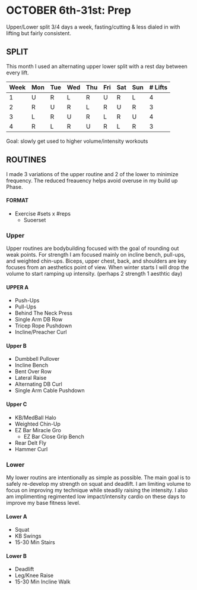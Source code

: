 # OCTOBER 6th-31st: Prep
 Upper/Lower split 3/4 days a week, fasting/cutting & less dialed in with lifting but fairly consistent.

## SPLIT
 This month I used an alternating upper lower split with a rest day between every lift.

| Week | Mon | Tue | Wed | Thu | Fri | Sat | Sun | # Lifts |
|------|-----|-----|-----|-----|-----|-----|-----|---------|
| 1    | U   | R   | L   | R   | U   | R   | L   | 4       |
| 2    | R   | U   | R   | L   | R   | U   | R   | 3       |
| 3    | L   | R   | U   | R   | L   | R   | U   | 4       |
| 4    | R   | L   | R   | U   | R   | L   | R   | 3       |

Goal: slowly get used to higher volume/intensity workouts

## ROUTINES
 I made 3 variations of the upper routine and 2 of the lower to minimize frequency.
 The reduced freauency helps avoid overuse in my build up Phase.

#### FORMAT
* Exercise \#sets x \#reps
  * Suoerset

### Upper
 Upper routines are bodybuilding focused with the goal of rounding out weak points.
 For strength I am focused mainly on incline bench, pull-ups, and weighted chin-ups.
 Biceps, upper chest, back, and shoulders are key focuses from an aesthetics point of view.
 When winter starts I will drop the volume to start ramping up intensity. (perhaps 2 strength 1 aesthtic day)

#### UPPER A
* Push-Ups
* Pull-Ups
* Behind The Neck Press
* Single Arm DB Row
* Tricep Rope Pushdown
* Incline/Preacher Curl

#### Upper B
* Dumbbell Pullover
* Incline Bench
* Bent Over Row
* Lateral Raise
* Alternating DB Curl
* Single Arm Cable Pushdown

#### Upper C
* KB/MedBall Halo
* Weighted Chin-Up
* EZ Bar Miracle Gro
  * EZ Bar Close Grip Bench
* Rear Delt Fly
* Hammer Curl

### Lower
 My lower routins are intentionally as simple as possible.
 The main goal is to safely re-develop my strength on squat and deadlift.
 I am limiting volume to focus on improving my technique while steadily raising the intensity.
 I also am implimenting regimented low impact/intensity cardio on these days to improve my base fitness level.

#### Lower A
* Squat
* KB Swings
* 15-30 Min Stairs

#### Lower B
* Deadlift
* Leg/Knee Raise
* 15-30 Min Incline Walk